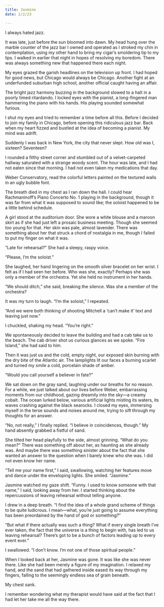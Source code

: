 ```yaml
---
title: Jasmine
date: 2/2/23

---
```


I always hated jazz.

It was late, just before the sun bloomed into dawn. My head hung over the marble counter of the jazz bar I owned and operated as I stroked my chin in contemplation, using my other hand to bring my cigar’s smoldering tip to my lips. I walked in earlier that night in hopes of resolving my boredom. There was always something new that happened there each night.

My eyes grazed the garish headlines on the television up front. I had hoped for good news, but Chicago would always be Chicago. Another fight at an underfunded suburban high school, another official caught having an affair.

The bright jazz harmony buzzing in the background slowed to a halt in a poorly timed ritardando. I locked eyes with the pianist, a long-fingered man hammering the piano with his hands. His playing sounded somewhat furious.

I shut my eyes and tried to remember a time before all this. Before I decided to join my family in Chicago, before opening this ridiculous jazz bar. Back when my heart fizzed and bustled at the idea of becoming a pianist. My mind was adrift. 

Suddenly I was back in New York, the city that never slept. How old was I, sixteen? Seventeen?

I rounded a filthy street corner and stumbled out of a velvet-carpeted hallway saturated with a strange woody scent. The hour was late, and I had not eaten since that morning. I had not even taken my medications that day.

Weber Conservatory, read the colorful letters painted on the textured walls in an ugly bubble font.

The breath died in my chest as I ran down the hall. I could hear Rachmaninoff’s Piano Concerto No. 1 playing in the background, though it was far from what it was supposed to sound like; the soloist happened to be a little behind schedule.

A girl stood at the auditorium door. She wore a white blouse and a maroon skirt as if she had just left a prosaic business meeting. Though she seemed too young for that. Her skin was pale, almost lavender. There was something about her that struck a chord of nostalgia in me, though I failed to put my finger on what it was.

“Late for rehearsal?” She had a sleepy, raspy voice.

“Please, I’m the soloist.”

She laughed, her hand lingering on the smooth silver bracelet on her wrist. I felt as if I had seen her before. Who was she, exactly? Perhaps she was only a member of the orchestra. Yet she held no instrument in her hands.

“We should ditch,” she said, breaking the silence. Was she a member of the orchestra?

It was my turn to laugh. “I’m the soloist,” I repeated.

“And we were both thinking of shooting Mitchell a ‘can’t make it’ text and leaving just now.”

I chuckled, shaking my head. “You’re right.”

We spontaneously decided to leave the building and had a cab take us to the beach. The cab driver shot us curious glances as we spoke. “Fire Island,” she had said to him.

Then it was just us and the cold, empty night, our exposed skin burning with the dry bite of the Atlantic air. The lamplights lit our faces a burning scarlet and turned my smile a cold, porcelain shade of amber.

“Would you call yourself a believer in fate?”

We sat down on the gray sand, laughing under our breaths for no reason. For a while, we just talked about our lives before Weber, embarrassing moments from our childhood, gazing dreamily into the sky—a creamy cobalt. The ocean lurked below, various artificial lights misting its waters, its waves crashing against the black searocks. I closed my eyes, immersing myself in the terse sounds and noises around me, trying to sift through my thoughts for an answer.

“No, not really,” I finally replied. “I believe in coincidences, though.” My hand absently grabbed a fistful of sand.

She tilted her head playfully to the side, almost grinning. “What do you mean?” There was something off about her, as haunting as she already was. And maybe there was something sinister about the fact that she wanted an answer to the question when I barely knew who she was. I did not even know her name.

“Tell me your name first,” I said, swallowing, watching her features move and dance under the enveloping lights. She smiled. “Jasmine.”

Jasmine watched my gaze shift. “Funny. I used to know someone with that name,” I said, looking away from her. I started thinking about the repercussions of leaving rehearsal without telling anyone.

I drew in a deep breath. “I find the idea of a whole grand scheme of things to be quite ludicrous. I mean—what, you’re just going to assume everything has been preordained by the hand of god or something?”

“But what if there actually was such a thing? What if every single breath I’ve ever taken, the fact that the universe is a thing to begin with, has led to us leaving rehearsal? There’s got to be a bunch of factors leading up to every event ever.”

I swallowed. “I don’t know. I’m not one of those spiritual people.”

When I looked back at her, Jasmine was gone. It was like she was never there. Like she had been merely a figure of my imagination. I relaxed my hand, and the sand that had gathered inside eased its way through my fingers, falling to the seemingly endless sea of grain beneath.

My chest sank.

I remember wondering what my therapist would have said at the fact that I had let her take me all the way there.


